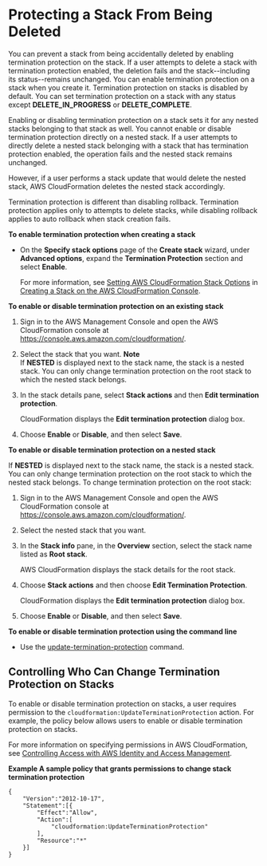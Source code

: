 # Protecting a Stack From Being Deleted<a name="using-cfn-protect-stacks"></a>

You can prevent a stack from being accidentally deleted by enabling termination protection on the stack\. If a user attempts to delete a stack with termination protection enabled, the deletion fails and the stack\-\-including its status\-\-remains unchanged\. You can enable termination protection on a stack when you create it\. Termination protection on stacks is disabled by default\. You can set termination protection on a stack with any status except **DELETE\_IN\_PROGRESS** or **DELETE\_COMPLETE**\.

Enabling or disabling termination protection on a stack sets it for any nested stacks belonging to that stack as well\. You cannot enable or disable termination protection directly on a nested stack\. If a user attempts to directly delete a nested stack belonging with a stack that has termination protection enabled, the operation fails and the nested stack remains unchanged\.

However, if a user performs a stack update that would delete the nested stack, AWS CloudFormation deletes the nested stack accordingly\.

Termination protection is different than disabling rollback\. Termination protection applies only to attempts to delete stacks, while disabling rollback applies to auto rollback when stack creation fails\.

**To enable termination protection when creating a stack**
+ On the **Specify stack options** page of the **Create stack** wizard, under **Advanced options**, expand the **Termination Protection** section and select **Enable**\.

  For more information, see [Setting AWS CloudFormation Stack Options](cfn-console-add-tags.md) in [Creating a Stack on the AWS CloudFormation Console](cfn-console-create-stack.md)\.

**To enable or disable termination protection on an existing stack**

1. Sign in to the AWS Management Console and open the AWS CloudFormation console at [https://console\.aws\.amazon\.com/cloudformation/](https://console.aws.amazon.com/cloudformation/)\. 

1. Select the stack that you want\.
**Note**  
If **NESTED** is displayed next to the stack name, the stack is a nested stack\. You can only change termination protection on the root stack to which the nested stack belongs\.

1. In the stack details pane, select **Stack actions** and then **Edit termination protection**\.

   CloudFormation displays the **Edit termination protection** dialog box\.

1. Choose **Enable** or **Disable**, and then select **Save**\.

**To enable or disable termination protection on a nested stack**

If **NESTED** is displayed next to the stack name, the stack is a nested stack\. You can only change termination protection on the root stack to which the nested stack belongs\. To change termination protection on the root stack:

1. Sign in to the AWS Management Console and open the AWS CloudFormation console at [https://console\.aws\.amazon\.com/cloudformation/](https://console.aws.amazon.com/cloudformation/)\.

1. Select the nested stack that you want\.

1. In the **Stack info** pane, in the **Overview** section, select the stack name listed as **Root stack**\.

   AWS CloudFormation displays the stack details for the root stack\.

1. Choose **Stack actions** and then choose **Edit Termination Protection**\.

   CloudFormation displays the **Edit termination protection** dialog box\.

1. Choose **Enable** or **Disable**, and then select **Save**\.

**To enable or disable termination protection using the command line**
+ Use the [update\-termination\-protection](https://docs.aws.amazon.com/cli/latest/reference/cloudformation/update-termination-protection.html) command\.

## Controlling Who Can Change Termination Protection on Stacks<a name="protect-stacks-perms"></a>

To enable or disable termination protection on stacks, a user requires permission to the `cloudformation:UpdateTerminationProtection` action\. For example, the policy below allows users to enable or disable termination protection on stacks\.

For more information on specifying permissions in AWS CloudFormation, see [Controlling Access with AWS Identity and Access Management](using-iam-template.md)\.

**Example A sample policy that grants permissions to change stack termination protection**  

```
{
    "Version":"2012-10-17",
    "Statement":[{
        "Effect":"Allow",
        "Action":[
            "cloudformation:UpdateTerminationProtection"
        ],
        "Resource":"*"
    }]
}
```